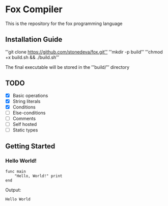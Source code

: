 # Fox Compiler
This is the repository for the fox programming language

## Installation Guide
′′′git clone https://github.com/stonedeva/fox.git′′′
′′′mkdir -p build′′′
′′′chmod +x build.sh && ./build.sh′′′

The final executable will be stored in the ′′′build/′′′ directory

## TODO
- [x] Basic operations
- [x] String literals
- [x] Conditions
- [ ] Else-conditions
- [ ] Comments
- [ ] Self hosted
- [ ] Static types

## Getting Started
### Hello World!
```code
func main
    "Hello, World!" print
end
```
Output:
```code
Hello World
```

